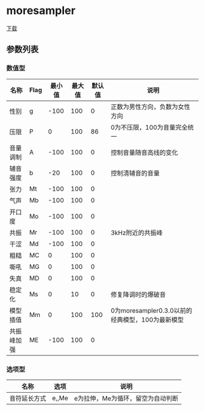 # moresampler
[下载](moresampler.ustx)
## 参数列表
### 数值型
|名称|Flag|最小值|最大值|默认值|说明|
|-|-|-|-|-|-|
|性别|g|-100|100|0|正数为男性方向，负数为女性方向|
|压限|P|0|100|86|0为不压限，100为音量完全统一|
|音量调制|A|-100|100|0|控制音量随音高线的变化|
|辅音强度|b|-20|100|0|控制清辅音的音量|
|张力|Mt|-100|100|0||
|气声|Mb|-100|100|0||
|开口度|Mo|-100|100|0||
|共振|Mr|-100|100|0|3kHz附近的共振峰|
|干涩|Md|-100|100|0||
|粗糙|MC|0|100|0||
|嘶吼|MG|0|100|0||
|失真|MD|0|100|0||
|稳定化|Ms|0|10|0|修复降调时的爆破音|
|模型插值|Mm|0|100|100|0为moresampler0.3.0以前的经典模型，100为最新模型|
|共振峰加强|ME|-100|100|0||
### 选项型
|名称|选项|说明|
|-|-|-|
|音符延长方式|e,,Me|e为拉伸，Me为循环，留空为自动判断|